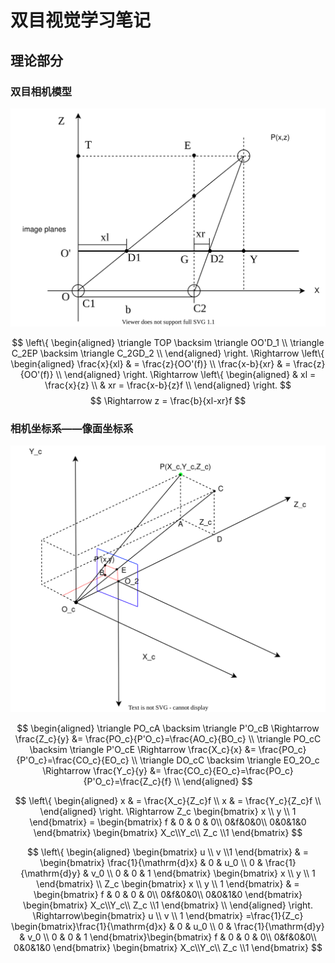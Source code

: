 # 双目视觉学习笔记

## 理论部分

### 双目相机模型

![扫描举例](./imges/双目相机模型.svg)

$$ \left\{
\begin{aligned}
\triangle TOP \backsim \triangle OO'D_1 \\
\triangle C_2EP \backsim \triangle C_2GD_2  \\
\end{aligned}
\right.
\Rightarrow \left\{
\begin{aligned}
\frac{x}{xl} & = \frac{z}{OO'(f)} \\
\frac{x-b}{xr} & = \frac{z}{OO'(f)}  \\
\end{aligned}
\right.
\Rightarrow \left\{
\begin{aligned}
& xl = \frac{x}{z}    \\
& xr = \frac{x-b}{z}f \\
\end{aligned}
\right.
$$
$$
\Rightarrow z = \frac{b}{xl-xr}f
$$

### 相机坐标系——像面坐标系

![扫描举例](./imges/相机坐标系—像面坐标系.svg)

$$
\begin{aligned}
\triangle PO_cA \backsim \triangle P'O_cB \Rightarrow \frac{Z_c}{y} &= \frac{PO_c}{P'O_c}=\frac{AO_c}{BO_c} \\
\triangle PO_cC \backsim \triangle P'O_cE \Rightarrow \frac{X_c}{x} &= \frac{PO_c}{P'O_c}=\frac{CO_c}{EO_c} \\
\triangle DO_cC \backsim \triangle EO_2O_c \Rightarrow \frac{Y_c}{y} &= \frac{CO_c}{EO_c}=\frac{PO_c}{P'O_c}=\frac{Z_c}{f} \\
\end{aligned}
$$

$$
\left\{
\begin{aligned}
x & = \frac{X_c}{Z_c}f  \\
x & = \frac{Y_c}{Z_c}f  \\
\end{aligned}
\right.
\Rightarrow Z_c
\begin{bmatrix} x \\ y \\ 1
\end{bmatrix}
= \begin{bmatrix} f & 0 & 0 & 0\\
0&f&0&0\\ 0&0&1&0 \end{bmatrix}
\begin{bmatrix} X_c\\Y_c\\ Z_c \\1 \end{bmatrix}
$$

$$
\left\{
\begin{aligned}
\begin{bmatrix} u \\ v \\1 \end{bmatrix} & = \begin{bmatrix} \frac{1}{\mathrm{d}x} & 0 & u_0 \\ 0 &
\frac{1}{\mathrm{d}y} & v_0 \\ 0 & 0 & 1 \end{bmatrix} \begin{bmatrix} x \\ y \\ 1 \end{bmatrix} \\
 Z_c \begin{bmatrix} x \\ y \\ 1 \end{bmatrix} & = \begin{bmatrix} f & 0 & 0 & 0\\
0&f&0&0\\ 0&0&1&0 \end{bmatrix}
\begin{bmatrix} X_c\\Y_c\\ Z_c \\1 \end{bmatrix}  \\
\end{aligned}
\right.
\Rightarrow\begin{bmatrix} u \\ v \\ 1 \end{bmatrix} =\frac{1}{Z_c}
\begin{bmatrix}\frac{1}{\mathrm{d}x} & 0 & u_0 \\ 0 &
\frac{1}{\mathrm{d}y} & v_0 \\ 0 & 0 & 1 
 \end{bmatrix}\begin{bmatrix} f & 0 & 0 & 0\\
0&f&0&0\\ 0&0&1&0 \end{bmatrix}
\begin{bmatrix} X_c\\Y_c\\ Z_c \\1 \end{bmatrix}
$$
